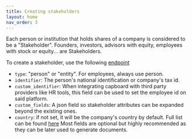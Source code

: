 ```yaml
---
title: Creating stakeholders
layout: home
nav_order: 3
---
```

Each person or institution that holds shares of a company is considered to be a "Stakeholder". Founders, investors, advisors with equity, employees with stock or equity... are Stakeholders.


To create a stakeholder, use the following [endpoint](https://www.capboard.io/api/docs/endpoints#/stakeholders/post_api_stakeholders)
- `type`: "person" or "entity". For employees, always use person.
- `identifier`: The person's national identification or company's tax id.
- `custom_identifier`: When integrating capboard with third party providers like HR tools, this field can be used to set the employee id on said platform.
- `custom_fields`: A json field so stakeholder attributes can be expanded beyond the existing ones.
- `country`: if not set, it will be the company's country by default. Full list can be found [here](https://www.capboard.io/api/docs/endpoints#/countries/get_api_countries)
Most fields are optional but highly recommended as they can be later used to generate documents.